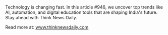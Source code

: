 Technology is changing fast. In this article #946, we uncover top trends like AI, automation, and digital education tools that are shaping India's future. Stay ahead with Think News Daily.

Read more at: www.thinknewsdaily.com